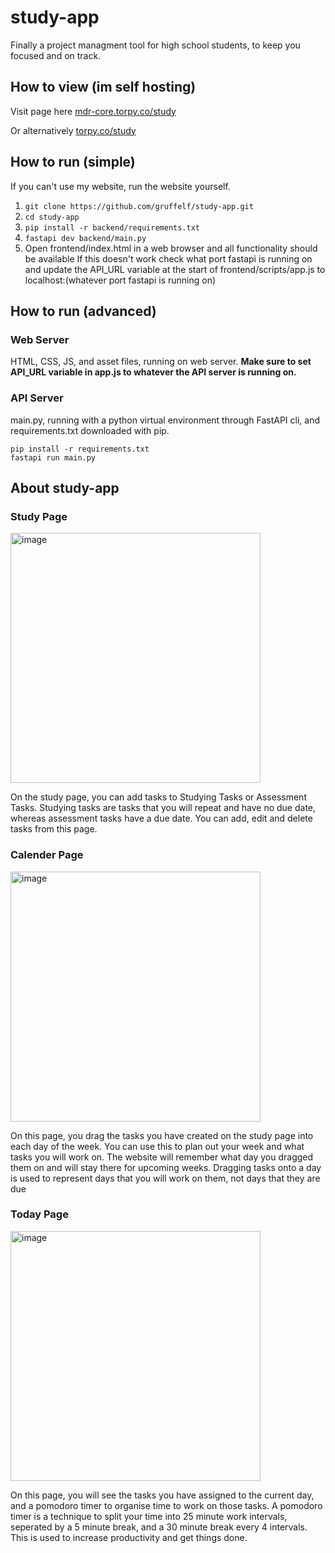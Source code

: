 # study-app
Finally a project managment tool for high school students, to keep you focused and on track.

## How to view (im self hosting)
Visit page here [mdr-core.torpy.co/study](https://mdr-core.torpy.co/study)

Or alternatively [torpy.co/study](https://torpy.co/study)

## How to run (simple)
If you can't use my website, run the website yourself.
1. ```git clone https://github.com/gruffelf/study-app.git```
2. ```cd study-app```
3. ```pip install -r backend/requirements.txt```
4. ```fastapi dev backend/main.py```
5. Open frontend/index.html in a web browser and all functionality should be available
If this doesn't work check what port fastapi is running on and update the API_URL variable at the start of frontend/scripts/app.js to localhost:(whatever port fastapi is running on)

## How to run (advanced)
### Web Server
HTML, CSS, JS, and asset files, running on web server.
**Make sure to set API_URL variable in app.js to whatever the API server is running on.**

### API Server
main.py, running with a python virtual environment through FastAPI cli, and requirements.txt downloaded with pip.
```
pip install -r requirements.txt
fastapi run main.py
```

## About study-app

### Study Page
<img width="400" height="auto" alt="image" src="https://github.com/user-attachments/assets/fa1b9b6b-4bc2-43eb-8c2a-4a30a86ad023" />

On the study page, you can add tasks to Studying Tasks or Assessment Tasks. Studying tasks are tasks that you will repeat and have no due date, whereas assessment tasks have a due date. You can add, edit and delete tasks from this page.

### Calender Page
<img width="400" height="auto" alt="image" src="https://github.com/user-attachments/assets/523ff3b7-857a-4fbb-b5f1-aef035af4f6d" />

On this page, you drag the tasks you have created on the study page into each day of the week. You can use this to plan out your week and what tasks you will work on. The website will remember what day you dragged them on and will stay there for upcoming weeks. Dragging tasks onto a day is used to represent days that you will work on them, not days that they are due

### Today Page
<img width="400" height="auto" alt="image" src="https://github.com/user-attachments/assets/a3f7df0c-a1c9-4b84-a540-40660d0195c0" />

On this page, you will see the tasks you have assigned to the current day, and a pomodoro timer to organise time to work on those tasks. A pomodoro timer is a technique to split your time into 25 minute work intervals, seperated by a 5 minute break, and a 30 minute break every 4 intervals. This is used to increase productivity and get things done.
